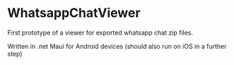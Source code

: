 # WhatsappChatViewer

First prototype of a viewer for exported whatsapp chat zip files.

Written in .net Maui for Android devices
(should also run on iOS in a further step)
